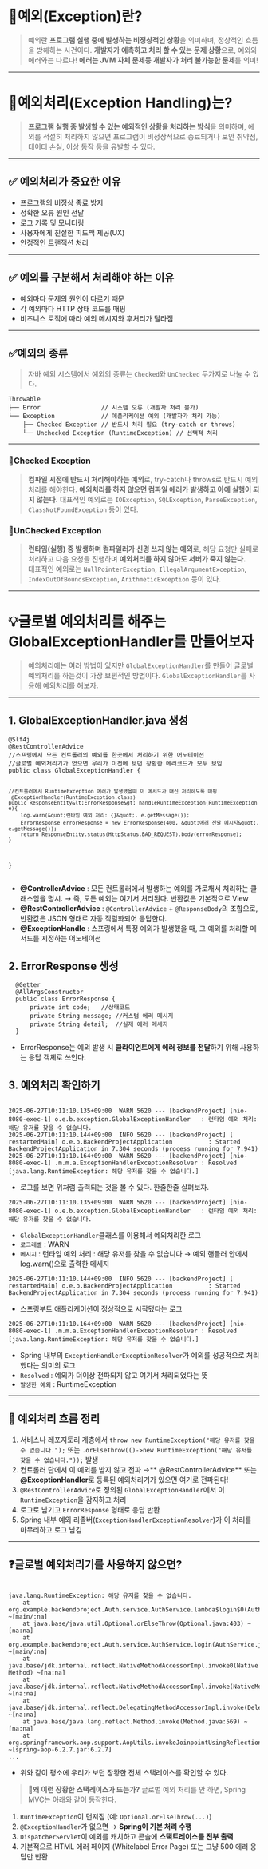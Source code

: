 <h1 id="🤔예외exception란">🤔예외(Exception)란?</h1>
<blockquote>
<p>예외란 <strong>프로그램 실행 중에 발생하는 비정상적인 상황</strong>을 의미하며, 정상적인 흐름을 방해하는 사건이다. <strong>개발자가 예측하고 처리 할 수 있는 문제 상황</strong>으로, 예외와 에러와는 다르다!
<strong>에러는 JVM 자체 문제등 개발자가 처리 불가능한 문제</strong>를 의미!</p>
</blockquote>
<hr />
<h1 id="🧐예외처리exception-handling는">🧐예외처리(Exception Handling)는?</h1>
<blockquote>
<p><strong>프로그램 실행 중 발생할 수 있는 예외적인 상황을 처리하는 방식</strong>을 의미하며, 에외를 적절히 처리하지 않으면 프로그램이 비정상적으로 종료되거나 보안 취약점, 데이터 손실, 이상 동작 등을 유발할 수 있다.</p>
</blockquote>
<hr />
<h2 id="✅-예외처리가-중요한-이유">✅ 예외처리가 중요한 이유</h2>
<ul>
<li>프로그램의 비정상 종료 방지</li>
<li>정확한 오류 원인 전달</li>
<li>로그 기록 및 모니터링 </li>
<li>사용자에게 친절한 피드백 제공(UX)</li>
<li>안정적인 트랜잭션 처리</li>
</ul>
<hr />
<h2 id="✅-예외를-구분해서-처리해야-하는-이유">✅ 예외를 구분해서 처리해야 하는 이유</h2>
<ul>
<li>예외마다 문제의 원인이 다르기 때문</li>
<li>각 예외마다 HTTP 상태 코드를 매핑</li>
<li>비즈니스 로직에 따라 예외 메시지와 후처리가 달라짐</li>
</ul>
<hr />
<h2 id="✅예외의-종류">✅예외의 종류</h2>
<blockquote>
<p>자바 예외 시스템에서 예외의 종류는 <code>Checked</code>와 <code>UnChecked</code> 두가지로 나눌 수 있다.</p>
</blockquote>
<pre><code>Throwable
├── Error                 // 시스템 오류 (개발자 처리 불가)
└── Exception             // 애플리케이션 예외 (개발자가 처리 가능)
    ├── Checked Exception // 반드시 처리 필요 (try-catch or throws)
    └── Unchecked Exception (RuntimeException) // 선택적 처리</code></pre><hr />
<h3 id="📌checked-exception">📌Checked Exception</h3>
<blockquote>
<p><strong>컴파일 시점에 반드시 처리해야하는 예외</strong>로, try-catch나 throws로 반드시 예외처리를 해야한다. <strong>예외처리를 하지 않으면 컴파일 에러가 발생하고 아예 실행이 되지 않는다.</strong>
대표적인 예외로는 <code>IOException</code>, <code>SQLException</code>, <code>ParseException</code>, <code>ClassNotFoundException</code> 등이 있다.</p>
</blockquote>
<h3 id="📌unchecked-exception">📌UnChecked Exception</h3>
<blockquote>
<p><strong>런타임(실행) 중 발생하며 컴파일러가 신경 쓰지 않는 예외</strong>로, 해당 요청만 실패로 처리하고 다음 요청을 진행하며 <strong>예외처리를 하지 않아도 서버가 죽지 않는다.</strong><br />대표적인 예외로는 <code>NullPointerException</code>, <code>IllegalArgumentException</code>, <code>IndexOutOfBoundsException</code>, <code>ArithmeticException</code> 등이 있다.</p>
</blockquote>
<hr />
<h1 id="💡글로벌-예외처리를-해주는-globalexceptionhandler를-만들어보자">💡글로벌 예외처리를 해주는 GlobalExceptionHandler를 만들어보자</h1>
<blockquote>
<p>예외처리에는 여러 방법이 있지만 <code>GlobalExceptionHandler</code>를 만들어 글로벌 예외처리를 하는것이 가장 보편적인 방법이다.
<code>GlobalExceptionHandler</code>를 사용해 예외처리를 해보자.</p>
</blockquote>
<hr />
<h2 id="1-globalexceptionhandlerjava-생성">1. GlobalExceptionHandler.java 생성</h2>
<pre><code class="language-java">@Slf4j
@RestControllerAdvice
//스프링에서 모든 컨트롤러의 예외를 한곳에서 처리하기 위한 어노테이션
//글로벌 예외처리기가 없으면 우리가 이전에 보던 장황한 에러코드가 모두 보임
public class GlobalExceptionHandler {

    //컨트롤러에서 RuntimeException 에러가 발생했을때 이 메서드가 대신 처리하도록 매핑
     @ExceptionHandler(RuntimeException.class)
    public ResponseEntity&lt;ErrorResponse&gt; handleRuntimeException(RuntimeException e){
        log.warn(&quot;런타임 예외 처리: {}&quot;, e.getMessage());
        ErrorResponse errorResponse = new ErrorResponse(400, &quot;에러 전달 메시지&quot;, e.getMessage());
        return ResponseEntity.status(HttpStatus.BAD_REQUEST).body(errorResponse);
    }
}</code></pre>
<ul>
<li><strong>@ControllerAdvice</strong> : 모든 컨트롤러에서 발생하는 예외를 가로채서 처리하는 클래스임을 명시. → 즉, 모든 예외는 여기서 처리된다.
반환값은 기본적으로 View</li>
<li><strong>@RestControllerAdvice</strong> : <code>@ControllerAdvice</code> + <code>@ResponseBody</code>의 조합으로, 반환값은 JSON 형태로 자동 직렬화되어 응답한다.</li>
<li><strong>@ExceptionHandle</strong> : 스프링에서 특정 예외가 발생했을 때, 그 예외를 처리할 메서드를 지정하는 어노테이션</li>
</ul>
<h2 id="2-errorresponse-생성">2. ErrorResponse 생성</h2>
<pre><code class="language-java">  @Getter
  @AllArgsConstructor
  public class ErrorResponse {
      private int code;   //상태코드
      private String message; //커스텀 에러 메시지
      private String detail;  //실제 에러 메세지
  }</code></pre>
<ul>
<li>ErrorResponse는 예외 발생 시 <strong>클라이언트에게 에러 정보를 전달</strong>하기 위해 사용하는 응답 객체로 쓰인다.</li>
</ul>
<h2 id="3-예외처리-확인하기">3. 예외처리 확인하기</h2>
<p><img alt="" src="https://velog.velcdn.com/images/dev_ssj/post/8e19c5b0-eec5-4f37-a3f7-57d56f4dff36/image.png" /></p>
<pre><code class="language-bash">2025-06-27T10:11:10.135+09:00  WARN 5620 --- [backendProject] [nio-8080-exec-1] o.e.b.exception.GlobalExceptionHandler   : 런타임 예외 처리: 해당 유저를 찾을 수 없습니다.
2025-06-27T10:11:10.144+09:00  INFO 5620 --- [backendProject] [  restartedMain] o.e.b.BackendProjectApplication          : Started BackendProjectApplication in 7.304 seconds (process running for 7.941)
2025-06-27T10:11:10.164+09:00  WARN 5620 --- [backendProject] [nio-8080-exec-1] .m.m.a.ExceptionHandlerExceptionResolver : Resolved [java.lang.RuntimeException: 해당 유저를 찾을 수 없습니다.]</code></pre>
<ul>
<li>로그를 보면 위처럼 출력되는 것을 볼 수 있다. 한줄한줄 살펴보자.<br /></li>
</ul>
<pre><code class="language-bash">2025-06-27T10:11:10.135+09:00  WARN 5620 --- [backendProject] [nio-8080-exec-1] o.e.b.exception.GlobalExceptionHandler   : 런타임 예외 처리: 해당 유저를 찾을 수 없습니다.</code></pre>
<ul>
<li><code>GlobalExceptionHandler</code>클래스를 이용해서 예외처리한 로그</li>
<li><code>로그레벨</code> : WARN</li>
<li><code>메시지</code> : 런타임 예외 처리 : 해당 유저를 찾을 수 없습니다 
→ 예외 핸들러 안에서 log.warn()으로 출력한 메세지</li>
</ul>
<pre><code class="language-bash">2025-06-27T10:11:10.144+09:00  INFO 5620 --- [backendProject] [  restartedMain] o.e.b.BackendProjectApplication          : Started BackendProjectApplication in 7.304 seconds (process running for 7.941)</code></pre>
<ul>
<li>스프링부트 애플리케이션이 정상적으로 시작됐다는 로그</li>
</ul>
<pre><code class="language-bash">2025-06-27T10:11:10.164+09:00  WARN 5620 --- [backendProject] [nio-8080-exec-1] .m.m.a.ExceptionHandlerExceptionResolver : Resolved [java.lang.RuntimeException: 해당 유저를 찾을 수 없습니다.]</code></pre>
<ul>
<li>Spring 내부의 <code>ExceptionHandlerExceptionResolver</code>가 예외를 성공적으로 처리했다는 의미의 로그</li>
<li><code>Resolved</code> : 예외가 더이상 전파되지 않고 여기서 처리되었다는 뜻</li>
<li><code>발생한 예외</code> : RuntimeException</li>
</ul>
<hr />
<h2 id="🔁-예외처리-흐름-정리">🔁 예외처리 흐름 정리</h2>
<ol>
<li>서비스나 레포지토리 계층에서 <code>throw new RuntimeException(&quot;해당 유저를 찾을 수 없습니다.&quot;);</code> 또는 <code>.orElseThrow(()-&gt;new RuntimeException(&quot;해당 유저를 찾을 수 없습니다.&quot;));</code> 발생</li>
<li>컨트롤러 단에서 이 예외를 받지 않고 전파 →** @RestControllerAdvice** 또는 <strong>@ExceptionHandler</strong>로 등록된 예외처리기가 있으면 여기로 전파된다!</li>
<li><code>@RestControllerAdvice</code>로 정의된 <code>GlobalExceptionHandler</code>에서 이 <code>RuntimeException</code>을 감지하고 처리</li>
<li>로그로 남기고 <code>ErrorResponse</code> 형태로 응답 반환</li>
<li>Spring 내부 예외 리졸버(<code>ExceptionHandlerExceptionResolver</code>)가 이 처리를 마무리하고 로그 남김</li>
</ol>
<hr />
<h2 id="❓글로벌-예외처리기를-사용하지-않으면">❓글로벌 예외처리기를 사용하지 않으면?</h2>
<p><img alt="" src="https://velog.velcdn.com/images/dev_ssj/post/6fae33a4-62ac-4366-9af4-7645a228e057/image.png" /></p>
<pre><code class="language-bash">java.lang.RuntimeException: 해당 유저를 찾을 수 없습니다.
    at org.example.backendproject.Auth.service.AuthService.lambda$login$0(AuthService.java:71) ~[main/:na]
    at java.base/java.util.Optional.orElseThrow(Optional.java:403) ~[na:na]
    at org.example.backendproject.Auth.service.AuthService.login(AuthService.java:71) ~[main/:na]
    at java.base/jdk.internal.reflect.NativeMethodAccessorImpl.invoke0(Native Method) ~[na:na]
    at java.base/jdk.internal.reflect.NativeMethodAccessorImpl.invoke(NativeMethodAccessorImpl.java:77) ~[na:na]
    at java.base/jdk.internal.reflect.DelegatingMethodAccessorImpl.invoke(DelegatingMethodAccessorImpl.java:43) ~[na:na]
    at java.base/java.lang.reflect.Method.invoke(Method.java:569) ~[na:na]
    at org.springframework.aop.support.AopUtils.invokeJoinpointUsingReflection(AopUtils.java:359) ~[spring-aop-6.2.7.jar:6.2.7]
...</code></pre>
<ul>
<li>위와 같이 평소에 우리가 보던 장황한 전체 스택레이스를 확인할 수 있다.</li>
</ul>
<blockquote>
<p>📍<strong>왜 이런 장황한 스택레이스가 뜨는가?</strong>
글로벌 예외 처리를 안 하면, Spring MVC는 아래와 같이 동작한다.</p>
</blockquote>
<ol>
<li><code>RuntimeException</code>이 던져짐 (예: <code>Optional.orElseThrow(...)</code>)</li>
<li><code>@ExceptionHandler</code>가 없으면 → <strong>Spring이 기본 처리 수행</strong></li>
<li><code>DispatcherServlet</code>이 예외를 캐치하고 콘솔에 <strong>스택트레이스를 전부 출력</strong></li>
<li>기본적으로 HTML 에러 페이지 (Whitelabel Error Page) 또는 그냥 500 에러 응답만 반환</li>
</ol>